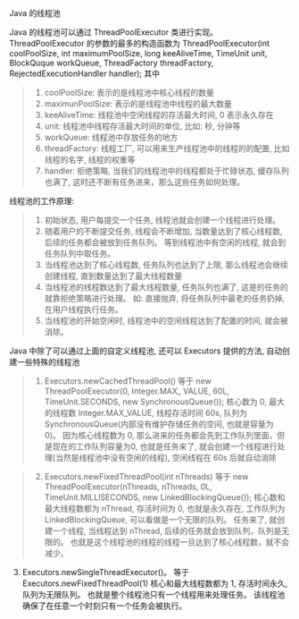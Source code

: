 Java 的线程池

Java 的线程池可以通过 ThreadPoolExecutor 类进行实现。 ThreadPoolExecutor 的参数的最多的构造函数为 ThreadPoolExecutor(int coolPoolSize, int maximumPoolSize, long keeAliveTime, TimeUnit unit, BlockQuque<Runnable> workQueue, ThreadFactory threadFactory, RejectedExecutionHandler handler); 其中
>1. coolPoolSize: 表示的是线程池中核心线程的数量
>2. maximunPoolSize: 表示的是线程池中线程的最大数量
>3. keeAliveTime: 线程池中空闲线程的存活最大时间, 0 表示永久存在
>4. unit: 线程池中线程存活最大时间的单位, 比如: 秒, 分钟等
>5. workQueue: 线程池中存放任务的地方
>6. threadFactory: 线程工厂, 可以用来生产线程池中的线程的的配置, 比如线程的名字, 线程的权重等
>8. handler: 拒绝策略, 当我们的线程池中的线程都处于忙碌状态, 缓存队列也满了, 这时还不断有任务进来，那么这些任务如何处理。

线程池的工作原理: 
>1. 初始状态, 用户每提交一个任务, 线程池就会创建一个线程进行处理。 
>2. 随着用户的不断提交任务, 线程会不断增加, 当数量达到了核心线程数, 后续的任务都会被放到任务队列。 等到线程池中有空闲的线程, 就会到任务队列中取任务。
>3. 当线程池达到了核心线程数, 任务队列也达到了上限, 那么线程池会继续创建线程, 直到数量达到了最大线程数量
>4. 当线程池的线程数达到了最大线程数量, 任务队列也满了, 这是的任务的就靠拒绝策略进行处理。 如: 直接抛弃, 将任务队列中最老的任务扔掉, 在用户线程执行任务。
>5. 当线程池的开始空闲时, 线程池中的空闲线程达到了配置的时间, 就会被消除。

Java 中除了可以通过上面的自定义线程池, 还可以 Executors 提供的方法, 自动创建一些特殊的线程池
>1. Executors.newCachedThreadPool() 等于 new ThreadPoolExecutor(0, Integer.MAX_ VALUE, 60L, TimeUnit.SECONDS, new SynchronousQueue<Runnable>());
核心数为 0, 最大的线程数 Integer.MAX_VALUE, 线程存活时间 60s, 队列为 SynchronousQueue(内部没有维护存储任务的空间, 也就是容量为 0)。 因为核心线程数为 0, 那么进来的任务都会先到工作队列里面，但是现在的工作队列容量为0, 也就是任务来了, 就会创建一个线程进行处理(当然是线程池中没有空闲的线程), 空闲线程在 60s 后就自动消除

>2. Executors.newFixedThreadPool(int nThreads) 等于 new ThreadPoolExecutor(nThreads, nThreads, 0L, TimeUnit.MILLISECONDS, new LinkedBlockingQueue<Runnable>());
核心数和最大线程数都为 nThread, 存活时间为 0, 也就是永久存在, 工作队列为LinkedBlockingQueue, 可以看做是一个无限的队列。 任务来了, 就创建一个线程, 当线程达到 nThread, 后续的任务就会放到队列，队列是无限的。 也就是这个线程池的线程的线程一旦达到了核心线程数，就不会减少。

3. Executors.newSingleThreadExecutor()。 等于 Executors.newFixedThreadPool(1)
核心和最大线程数都为 1, 存活时间永久, 队列为无限队列。 也就是整个线程池只有一个线程用来处理任务。 该线程池确保了在任意一个时刻只有一个任务会被执行。